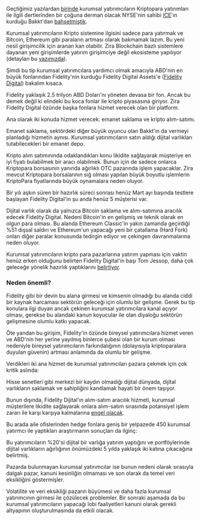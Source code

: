 Geçtiğimiz yazılardan [birinde](https://ademimerkezi.com/genel/2019/01/04/kurumsal-yatirimci-bakkt-ile-kriptoparalara-girer-mi.html) kurumsal yatırımcıların Kriptopara yatırımları ile ilgili dertlerinden bir çoğuna derman olacak NYSE'nin sahibi [ICE](https://www.theice.com/about)'ın kurduğu Bakkt'dan [bahsetmiştik](https://ademimerkezi.com/genel/2019/01/04/kurumsal-yatirimci-bakkt-ile-kriptoparalara-girer-mi.html). 

Kurumsal yatırımcıların Kripto sistemine ilgisini sadece para yatırmak ve Bitcoin, Ethereum gibi paraların artması olarak bakmamak lazım. Bu yeni nesil girişimcilik için aranan kan olabilir. Zira Blockchain bazlı sistemlere dayanan yeni girişimlerde yatırım girişimciye değil ekosisteme yapılıyor (detayları bu [yazımızda](https://ademimerkezi.com/genel/2018/05/17/degisen-girisimcilik-ve-yatirimcilik.html)).

Şimdi bu tip kurumsal yatırımcılara yardımcı olmak amacıyla ABD'nin en büyük fonlarından Fidelity'nin kurduğu Fidelity Digital Assets'e ([Fidelity Digital](https://www.fidelitydigitalassets.com/overview)) bakalım kısaca.

Fidelity yaklaşık 2.5 trilyon ABD Doları'nı yöneten devasa bir fon. Ancak bu demek değil ki elindeki bu koca fonlar ile kripto piyasasına giriyor. Zira Fidelity Digital özünde başka fonlara hizmet verecek olan bir platform. 

Ana olarak iki konuda hizmet verecek: emanet saklama ve kripto alım-satımı. 

Emanet saklama, sektördeki diğer büyük oyuncu olan Bakkt'ın da vermeyi planladığı hizmetin aynısı. Kurumsal yatırımcıların satın aldığı dijital varlıkları tutabilecekleri bir emanet depo. 

Kripto alım satımınında odaklandıkları konu likidite sağlayarak müşteriye en iyi fiyatı bulabilmek bir aracı olabilmek. Bunun için de sadece onlarca Kriptopara borsasının yanında ağırlıklı OTC pazarında işlem yapacaklar. Zira mevcut Kriptopara borsalarının sığ olması yapılan büyük boyutlu işlemlerin KriptoPara fiyatlarında büyük oynamalara neden oluyor. 

Bir yılı aşkın süren bir hazırlık süreci sonrası henüz Mart ayı başında testlere başlayan Fidelity Digital'in şu anda henüz 5 müşterisi var. 

Dijital varlık olarak da yalnızca Bitcoin saklama ve alım-satımına aracılık edecek Fidelity Digital. Nedeni Bitcoin'in en gelişmiş ve teknik olarak en olgun para olması. Bu alanda Ethereum Classic'in yakın zamanda geçirdiği %51 dışsal saldırı ve Ethereum'un yapacağı yeni bir çatallama (Hard Fork) onları diğer paralar konusunda tedirgin ediyor ve çekingen davranmalarına neden oluyor. 

Kurumsal yatırımcıların kripto para pazarlarına yatırım yapması için vaktin henüz erken olduğunu belirten Fidelity Digital'in başı Tom Jessop, daha çok geleceğe yönelik hazırlık yaptıklarını [belirtiyor](https://www.coindesk.com/coindesk-most-influential-blockchain-2018-tom-jessop). 

### Neden önemli?

Fidelity gibi bir devin bu alana girmesi ve kimsenin olmadığı bu alanda ciddi bir kaynak harcaması sektörün geleceği için olumlu bir gelişme. Gerek bu tip konulara ilgi duyan ancak çekinen kurumsal yatırımcılara kanal açıyor olması, gerekse bu alandaki kanun koyucular ile olan diyaloğu sektörün gelişmesine olumlu katkı yapacak.

Öte yandan bu girişim, Fidelity'in özünde bireysel yatırımcılara hizmet veren ve ABD'nin her yerine yayılmış binlerce şubesi olan bir kurum olması nedeniyle bireysel yatırımcıların farkındalığının (dolayısıyla kriptoparalara duyulan güvenin) artması anlamında da olumlu bir gelişme. 

Verdikleri iki ana hizmet de kurumsal yatırımcıları pazara çekmek için çok kritik aslında:

Hisse senetleri gibi merkezi bir kaydın olmadığı dijital dünyada, dijital varlıkların saklamak ve sahipliğini kanıtlamak hayati bir önem taşıyor. 

Bunun dışında, Fidelity Dijital'ın alım-satım aracılık hizmeti, kurumsal müşterilere likidite sağlayarak onlara alım-satım sırasında potansiyel işlem zararı ile karşı karşıya kalmalarına [engel olacak](https://www.theblockcrypto.com/2019/03/08/fidelitys-bitcoin-custody-business-is-live-a-conversation-with-fidelity-digital-assets-head-tom-jessop/). 

Bu arada aile ofislerinden hedge fonlara geniş bir yelpazede 450 kurumsal yatırmcı ile yaptıkları araştırmanın sonuçları da ilginç: 

Bu yatırımcıların %20'si dijital bir varlığa yatırım yaptığını ve portföylerinde dijital varlıkların ağırlığının önümüzdeki 5 yılda yaklaşık iki katına çıkacağına belirtmiş. 

Pazarda bulunmayan kurumsal yatırımcılar ise bunun nedeni olarak sırasıyla dalgalı pazar, kanuni kesinliğin olmaması ve son olarak da temel veri eksikliğini göstermişler. 

Volatilite ve veri eksikliği pazarın büyümesi ve daha fazla kurumsal yatırımcının girmesi ile çözülecek problemler. Bir sonraki aşamada da bu kurumsal yatırımcıların yapacağı lobi faaliyetleri kanuni olarak gerekli altyapının oluşturulmasında da etkili olacak.
